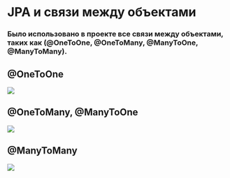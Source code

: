 # JPA и связи между объектами

### Было использовано в проекте все связи между объектами, таких как (@OneToOne, @OneToMany, @ManyToOne, @ManyToMany).

## @OneToOne
![](https://www.baeldung.com/wp-content/uploads/2018/12/1-1-SK.png)

## @OneToMany, @ManyToOne
![](https://i.stack.imgur.com/gcWwi.png)

## @ManyToMany
![](https://javabeat.net/wp-content/uploads/2014/02/JoinTable.png)

##
